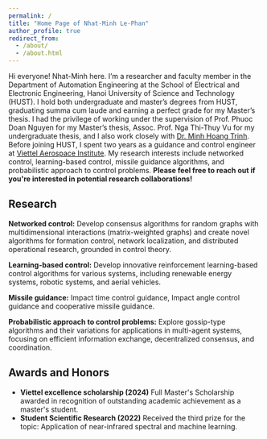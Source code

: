 ```yaml
---
permalink: /
title: "Home Page of Nhat-Minh Le-Phan"
author_profile: true
redirect_from: 
  - /about/
  - /about.html
---
```


Hi everyone! Nhat-Minh here. I’m a researcher and faculty member in the Department of Automation Engineering at the School of Electrical and Electronic Engineering, Hanoi University of Science and Technology (HUST). I hold both undergraduate and master’s degrees from HUST, graduating summa cum laude and earning a perfect grade for my Master’s thesis. I had the privilege of working under the supervision of Prof. Phuoc Doan Nguyen for my Master’s thesis, Assoc. Prof. Nga Thi-Thuy Vu for my undergraduate thesis, and I also work closely with [Dr. Minh Hoang Trinh](https://sites.google.com/view/minhhoangtrinh). Before joining HUST, I spent two years as a guidance and control engineer at [Viettel Aerospace Institute](https://viettelaerospace.vn/). My research interests include networked control, learning-based control, missile guidance algorithms, and probabilistic approach to control problems. **Please feel free to reach out if you're interested in potential research collaborations!**

## Research

**Networked control:** Develop consensus algorithms for random graphs with multidimensional interactions (matrix-weighted graphs) and create novel algorithms for formation control, network localization, and distributed operational research, grounded in control theory.

**Learning-based control:** Develop innovative reinforcement learning-based control algorithms for various systems, including renewable energy systems, robotic systems, and aerial vehicles.

**Missile guidance:** Impact time control guidance, Impact angle control guidance and cooperative missile guidance.

**Probabilistic approach to control problems:** Explore gossip-type algorithms and their variations for applications in multi-agent systems, focusing on efficient information exchange, decentralized consensus, and coordination.


## Awards and Honors

* **Viettel excellence scholarship (2024)** Full Master's Scholarship awarded in recognition of outstanding academic achievement as a master's student.
* **Student Scientific Research (2022)** Received the third prize for the topic: Application of near-infrared spectral and machine learning.



